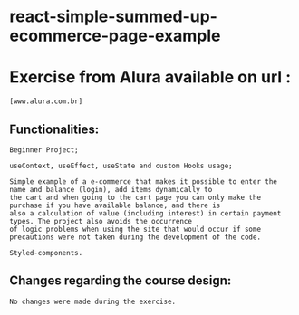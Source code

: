 # react-simple-summed-up-ecommerce-page-example




# Exercise from Alura available on url :
    [www.alura.com.br]





## Functionalities:
    
    Beginner Project;
   
    useContext, useEffect, useState and custom Hooks usage;

    Simple example of a e-commerce that makes it possible to enter the name and balance (login), add items dynamically to 
    the cart and when going to the cart page you can only make the purchase if you have available balance, and there is
    also a calculation of value (including interest) in certain payment types. The project also avoids the occurrence 
    of logic problems when using the site that would occur if some precautions were not taken during the development of the code.

    Styled-components.



    
    
    
## Changes regarding the course design:

    No changes were made during the exercise.
   

